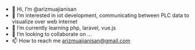 - 👋 Hi, I’m @arizmuajianisan
- 👀 I’m interested in iot development, communicating between PLC data to visualize over web internet
- 🌱 I’m currently learning php, laravel, vue.js
- 💞️ I’m looking to collaborate on ...
- 📫 How to reach me arizmuajianisan@gmail.com

<!---
arizmuajianisan/arizmuajianisan is a ✨ special ✨ repository because its `README.md` (this file) appears on your GitHub profile.
You can click the Preview link to take a look at your changes.
--->
